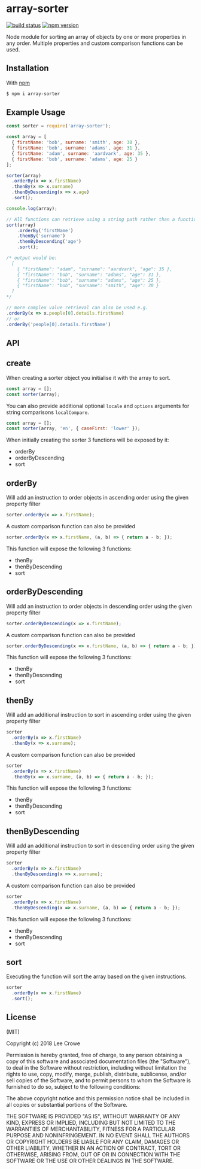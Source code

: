 # array-sorter

[![build status](https://travis-ci.org/croweman/array-sorter.svg)](https://travis-ci.org/croweman/array-sorter) [![npm version](https://badge.fury.io/js/array-sorter.svg)](https://www.npmjs.com/package/array-sorter)

Node module for sorting an array of objects by one or more properties in any order. Multiple properties and custom comparison functions can be used.

## Installation

With [npm](http://npmjs.org)

```bash
$ npm i array-sorter
```

## Example Usage

```js
const sorter = require('array-sorter');

const array = [ 
  { firstName: 'bob', surname: 'smith', age: 30 },
  { firstName: 'bob', surname: 'adams', age: 31 },
  { firstName: 'adam', surname: 'aardvark', age: 35 },
  { firstName: 'bob', surname: 'adams', age: 25 }
];

sorter(array)
  .orderBy(x => x.firstName)
  .thenBy(x => x.surname)
  .thenByDescending(x => x.age)
  .sort();

console.log(array);

// All functions can retrieve using a string path rather than a function
sort(array)
    .orderBy('firstName')
    .thenBy('surname')
    .thenByDescending('age')
    .sort();

/* output would be:
  [
    { "firstName": "adam", "surname": "aardvark", "age": 35 },
    { "firstName": "bob", "surname": "adams", "age": 31 },
    { "firstName": "bob", "surname": "adams", "age": 25 },
    { "firstName": "bob", "surname": "smith", "age": 30 }
  ]
*/

// more complex value retrieval can also be used e.g.
.orderBy(x => x.people[0].details.firstName)
// or
.orderBy('people[0].details.firstName')
```

## API

## create

When creating a sorter object you initialise it with the array to sort.

```js
const array = [];
const sorter(array);
```

You can also provide additional optional `locale` and `options` arguments for string comparisons `localCompare`. 

```js
const array = [];
const sorter(array, 'en', { caseFirst: 'lower' });
```

When initially creating the sorter 3 functions will be exposed by it:

- orderBy
- orderByDescending
- sort

## orderBy

Will add an instruction to order objects in ascending order using the given property filter

```js
sorter.orderBy(x => x.firstName);
```

A custom comparison function can also be provided

```js
sorter.orderBy(x => x.firstName, (a, b) => { return a - b; });
```

This function will expose the following 3 functions:

- thenBy
- thenByDescending
- sort

## orderByDescending

Will add an instruction to order objects in descending order using the given property filter

```js
sorter.orderByDescending(x => x.firstName);
```

A custom comparison function can also be provided

```js
sorter.orderByDescending(x => x.firstName, (a, b) => { return a - b; });
```

This function will expose the following 3 functions:

- thenBy
- thenByDescending
- sort

## thenBy

Will add an additional instruction to sort in ascending order using the given property filter

```js
sorter
  .orderBy(x => x.firstName)
  .thenBy(x => x.surname);
```

A custom comparison function can also be provided

```js
sorter
  .orderBy(x => x.firstName)
  .thenBy(x => x.surname, (a, b) => { return a - b; });
```

This function will expose the following 3 functions:

- thenBy
- thenByDescending
- sort

## thenByDescending

Will add an additional instruction to sort in descending order using the given property filter

```js
sorter
  .orderBy(x => x.firstName)
  .thenByDescending(x => x.surname);
```

A custom comparison function can also be provided

```js
sorter
  .orderBy(x => x.firstName)
  .thenByDescending(x => x.surname, (a, b) => { return a - b; });
```

This function will expose the following 3 functions:

- thenBy
- thenByDescending
- sort

## sort

Executing the function will sort the array based on the given instructions.

```js
sorter
  .orderBy(x => x.firstName)
  .sort();
```  

## License

(MIT)

Copyright (c) 2018 Lee Crowe

Permission is hereby granted, free of charge, to any person obtaining a copy of
this software and associated documentation files (the "Software"), to deal in
the Software without restriction, including without limitation the rights to
use, copy, modify, merge, publish, distribute, sublicense, and/or sell copies
of the Software, and to permit persons to whom the Software is furnished to do
so, subject to the following conditions:

The above copyright notice and this permission notice shall be included in all
copies or substantial portions of the Software.

THE SOFTWARE IS PROVIDED "AS IS", WITHOUT WARRANTY OF ANY KIND, EXPRESS OR
IMPLIED, INCLUDING BUT NOT LIMITED TO THE WARRANTIES OF MERCHANTABILITY,
FITNESS FOR A PARTICULAR PURPOSE AND NONINFRINGEMENT. IN NO EVENT SHALL THE
AUTHORS OR COPYRIGHT HOLDERS BE LIABLE FOR ANY CLAIM, DAMAGES OR OTHER
LIABILITY, WHETHER IN AN ACTION OF CONTRACT, TORT OR OTHERWISE, ARISING FROM,
OUT OF OR IN CONNECTION WITH THE SOFTWARE OR THE USE OR OTHER DEALINGS IN THE
SOFTWARE.